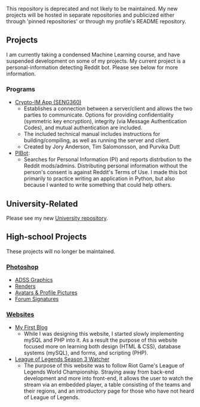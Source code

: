 This repository is deprecated and not likely to be maintained. My new projects will be hosted in separate repositories and publicized either through 'pinned repositories' or through my profile's README repository.

## Projects
I am currently taking a condensed Machine Learning course, and have suspended development on some of my projects. My current project is a personal-information detecting Reddit bot. Please see below for more information.

### Programs
 * [Crypto-IM App \(SENG360\)](https://github.com/JoryAnderson/University/tree/master/Instant%20Messenger%20App%20(SENG%20360))
    * Establishes a connection between a server/client and allows the two parties to communicate. Options for providing confidentiality (symmetric key encryption), integrity (via Message Authentication Codes), and mutual authentication are included.
    * The included technical manual includes instructions for building/compiling, as well as running the server and client.
    * Created by Jory Anderson, Tim Salomonsson, and Purvika Dutt
 * [PIBot](https://github.com/JoryAnderson/PIBot): 
	* Searches for Personal Information (PI) and reports distrbution to the Reddit mods/admins. Distributing personal information without the person's consent is against Reddit's Terms of Use. I made this bot primarily to practice writing an application in Python, but also because I wanted to write something that could help others.

## University-Related
Please see my new [University repository](https://github.com/JoryAnderson/University).

## High-school Projects
These projects will no longer be maintained.

### [Photoshop](/Photoshop)
* [ADSS Graphics](/Photoshop/Misc/ADSS/)
* [Renders](/Photoshop/Misc/Renders/)
* [Avatars & Profile Pictures](/Photoshop/Avatars/)
* [Forum Signatures](/Photoshop/Forum/)
### [Websites](/Websites/)
* [My First Blog](/Websites/1/)
	* While I was designing this website, I started slowly implementing mySQL and PHP into it. As a result the purpose of this website focused more on learning both design (HTML & CSS), database systems (mySQL), and forms, and scripting (PHP).
* [League of Legends Season 3 Watcher](/Websites/2/)
	* The purpose of this website was to follow Riot Game's League of Legends World Championship. Straying away from back-end development and more into front-end, it allows the user to watch the stream via an embedded player, a table consisting of the teams and their regions, and an introductory page for those who have not heard of League of Legends.
